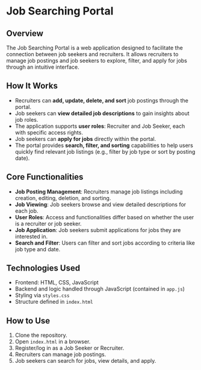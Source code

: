# Job Searching Portal

## Overview
The Job Searching Portal is a web application designed to facilitate the connection between job seekers and recruiters. It allows recruiters to manage job postings and job seekers to explore, filter, and apply for jobs through an intuitive interface.

## How It Works
- Recruiters can **add, update, delete, and sort** job postings through the portal.
- Job seekers can **view detailed job descriptions** to gain insights about job roles.
- The application supports **user roles**: Recruiter and Job Seeker, each with specific access rights.
- Job seekers can **apply for jobs** directly within the portal.
- The portal provides **search, filter, and sorting** capabilities to help users quickly find relevant job listings (e.g., filter by job type or sort by posting date).

## Core Functionalities
- **Job Posting Management**: Recruiters manage job listings including creation, editing, deletion, and sorting.
- **Job Viewing**: Job seekers browse and view detailed descriptions for each job.
- **User Roles**: Access and functionalities differ based on whether the user is a recruiter or job seeker.
- **Job Application**: Job seekers submit applications for jobs they are interested in.
- **Search and Filter**: Users can filter and sort jobs according to criteria like job type and date.

## Technologies Used
- Frontend: HTML, CSS, JavaScript
- Backend and logic handled through JavaScript (contained in `app.js`)
- Styling via `styles.css`
- Structure defined in `index.html`

## How to Use
1. Clone the repository.
2. Open `index.html` in a browser.
3. Register/log in as a Job Seeker or Recruiter.
4. Recruiters can manage job postings.
5. Job seekers can search for jobs, view details, and apply.
